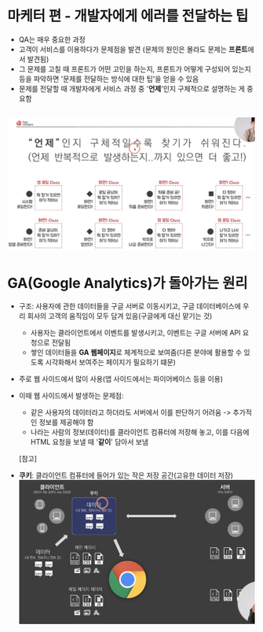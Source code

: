 # 마케터 편 - 개발자에게 에러를 전달하는 팁
- QA는 매우 중요한 과정
- 고객이 서비스를 이용하다가 문제점을 발견 (문제의 원인은 몰라도 문제는 **프론트**에서 발견됨)
- 그 문제를 고칠 때 프론트가 어떤 고민을 하는지, 프론트가 어떻게 구성되어 있는지 등을 파악하면 '문제를 전달하는 방식에 대한 팁'을 얻을 수 있음
- 문제를 전달할 때 개발자에게 서비스 과정 중 '**언제**'인지 구체적으로 설명하는 게 중요함

![img_42.PNG](images/img_42.PNG)
---
# GA(Google Analytics)가 돌아가는 원리
- 구조: 사용자에 관한 데이터들을 구글 서버로 이동시키고, 구글 데이터베이스에 우리 회사의 고객의 움직임이 모두 담겨 있음(구글에게 대신 맡기는 것)
   - 사용자는 클라이언트에서 이벤트를 발생시키고, 이벤트는 구글 서버에 API 요청으로 전달됨
   - 쌓인 데이터들을 **GA 웹페이지**로 체계적으로 보여줌(다른 분야에 활용할 수 있도록 시각화해서 보여주는 페이지가 필요하기 떄문)
- 주로 웹 사이드에서 많이 사용(앱 사이드에서는 파이어베이스 등을 이용)
- 이때 웹 사이드에서 발생하는 문제점:
  - 같은 사용자의 데이터라고 하더라도 서버에서 이를 판단하기 어려움 -> 추가적인 정보를 제공해야 함
  - 나라는 사람의 정보(데이터)를 클라이언트 컴퓨터에 저장해 놓고, 이를 다음에 HTML 요청을 보낼 때 '**같이**' 담아서 보냄
  
  [참고]
- **쿠키**: 클라이언트 컴퓨터에 들어가 있는 작은 저장 공간(고유한 데이터 저장)
![img_43.PNG](images/img_43.PNG)
